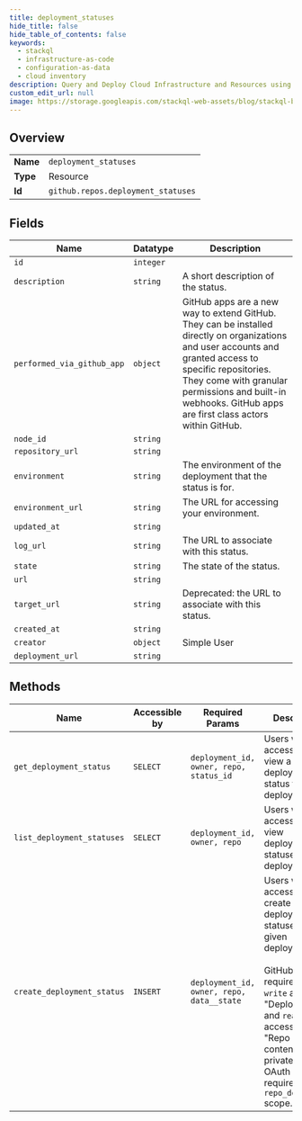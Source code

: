 ```yaml
---
title: deployment_statuses
hide_title: false
hide_table_of_contents: false
keywords:
  - stackql
  - infrastructure-as-code
  - configuration-as-data
  - cloud inventory
description: Query and Deploy Cloud Infrastructure and Resources using SQL
custom_edit_url: null
image: https://storage.googleapis.com/stackql-web-assets/blog/stackql-blog-post-featured-image.png
---
```

  
    

## Overview
<table><tbody>
<tr><td><b>Name</b></td><td><code>deployment_statuses</code></td></tr>
<tr><td><b>Type</b></td><td>Resource</td></tr>
<tr><td><b>Id</b></td><td><code>github.repos.deployment_statuses</code></td></tr>
</tbody></table>

## Fields
| Name | Datatype | Description |
| ---- | -------- | ----------- |
| `id` | `integer` |  |
| `description` | `string` | A short description of the status. |
| `performed_via_github_app` | `object` | GitHub apps are a new way to extend GitHub. They can be installed directly on organizations and user accounts and granted access to specific repositories. They come with granular permissions and built-in webhooks. GitHub apps are first class actors within GitHub. |
| `node_id` | `string` |  |
| `repository_url` | `string` |  |
| `environment` | `string` | The environment of the deployment that the status is for. |
| `environment_url` | `string` | The URL for accessing your environment. |
| `updated_at` | `string` |  |
| `log_url` | `string` | The URL to associate with this status. |
| `state` | `string` | The state of the status. |
| `url` | `string` |  |
| `target_url` | `string` | Deprecated: the URL to associate with this status. |
| `created_at` | `string` |  |
| `creator` | `object` | Simple User |
| `deployment_url` | `string` |  |
## Methods
| Name | Accessible by | Required Params | Description |
| ---- | ------------- | --------------- | ----------- |
| `get_deployment_status` | `SELECT` | `deployment_id, owner, repo, status_id` | Users with pull access can view a deployment status for a deployment: |
| `list_deployment_statuses` | `SELECT` | `deployment_id, owner, repo` | Users with pull access can view deployment statuses for a deployment: |
| `create_deployment_status` | `INSERT` | `deployment_id, owner, repo, data__state` | Users with `push` access can create deployment statuses for a given deployment.<br /><br />GitHub Apps require `read & write` access to "Deployments" and `read-only` access to "Repo contents" (for private repos). OAuth Apps require the `repo_deployment` scope. |
